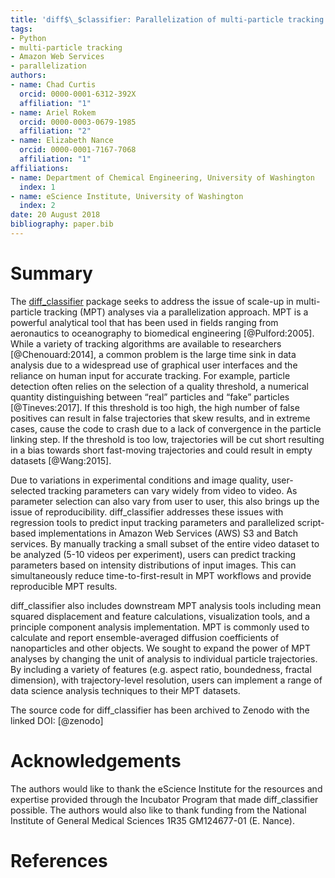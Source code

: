 ```yaml
---
title: 'diff$\_$classifier: Parallelization of multi-particle tracking video analyses'
tags:
- Python
- multi-particle tracking
- Amazon Web Services
- parallelization
authors:
- name: Chad Curtis
  orcid: 0000-0001-6312-392X
  affiliation: "1"
- name: Ariel Rokem
  orcid: 0000-0003-0679-1985
  affiliation: "2"
- name: Elizabeth Nance
  orcid: 0000-0001-7167-7068
  affiliation: "1"
affiliations:
- name: Department of Chemical Engineering, University of Washington
  index: 1
- name: eScience Institute, University of Washington
  index: 2
date: 20 August 2018
bibliography: paper.bib
---
```


# Summary

The [diff$\_$classifier](https://github.com/ccurtis7/diff_classifier) package seeks
to address the issue of scale-up in multi-particle tracking (MPT) analyses via a
parallelization approach. MPT is a powerful analytical tool that has been used
in fields ranging from aeronautics to oceanography to biomedical engineering
[@Pulford:2005]. While a variety of tracking algorithms are available to
researchers [@Chenouard:2014], a common problem is the large time sink in data
analysis due to a widespread use of graphical user interfaces and the reliance
on human input for accurate tracking. For example, particle detection often
relies on the selection of a quality threshold, a numerical quantity
distinguishing between “real” particles and “fake” particles [@Tineves:2017]. If
this threshold is too high, the high number of false positives can result in
false trajectories that skew results, and in extreme cases, cause the code to
crash due to a lack of convergence in the particle linking step. If the
threshold is too low, trajectories will be cut short resulting in a bias towards
short fast-moving trajectories and could result in empty datasets [@Wang:2015].

Due to variations in experimental conditions and image quality, user-selected
tracking parameters can vary widely from video to video. As parameter selection
can also vary from user to user, this also brings up the issue of
reproducibility. diff$\_$classifier addresses these issues with regression
tools to predict input tracking parameters and parallelized script-based
implementations in Amazon Web Services (AWS) S3 and Batch services. By manually
tracking a small subset of the entire video dataset to be analyzed (5-10 videos
per experiment), users can predict tracking parameters based on intensity
distributions of input images. This can simultaneously reduce
time-to-first-result in MPT workflows and provide reproducible MPT results.

diff$\_$classifier also includes downstream MPT analysis tools including mean
squared displacement and feature calculations, visualization tools, and a
principle component analysis implementation. MPT is commonly used to calculate
and report ensemble-averaged diffusion coefficients of nanoparticles and other
objects. We sought to expand the power of MPT analyses by changing the unit of
analysis to individual particle trajectories. By including a variety of features
(e.g. aspect ratio, boundedness, fractal dimension), with trajectory-level
resolution, users can implement a range of data science analysis techniques to
their MPT datasets.

The source code for diff$\_$classifier has been archived to Zenodo with the
linked DOI: [@zenodo]


# Acknowledgements

The authors would like to thank the eScience Institute for the resources and
expertise provided through the Incubator Program that made diff$\_$classifier
possible. The authors would also like to thank funding from the National
Institute of General Medical Sciences 1R35 GM124677-01 (E. Nance).

# References
